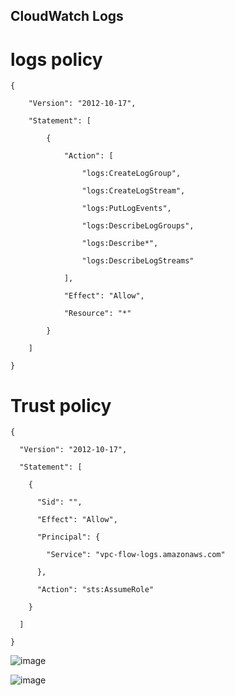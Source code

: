 ## CloudWatch Logs 


# logs policy
```
{

    "Version": "2012-10-17",

    "Statement": [

        {

            "Action": [

                "logs:CreateLogGroup",

                "logs:CreateLogStream",

                "logs:PutLogEvents",

                "logs:DescribeLogGroups",

                "logs:Describe*",

                "logs:DescribeLogStreams"

            ],

            "Effect": "Allow",

            "Resource": "*"

        }

    ]

}
```

# Trust policy 
```
{

  "Version": "2012-10-17",

  "Statement": [

    {

      "Sid": "",

      "Effect": "Allow",

      "Principal": {

        "Service": "vpc-flow-logs.amazonaws.com"

      },

      "Action": "sts:AssumeRole"

    }

  ]

}
```


![image](https://user-images.githubusercontent.com/71001536/172000791-3e637de5-587b-488c-8679-1409f8c5f04f.png)

![image](https://user-images.githubusercontent.com/71001536/172003668-7804684d-eacb-4f8d-bef8-e4561fcd2c35.png)

